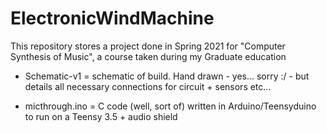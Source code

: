 # ElectronicWindMachine
This repository stores a project done in Spring 2021 for "Computer Synthesis of Music", a course taken during my Graduate education

- Schematic-v1 = schematic of build. Hand drawn - yes... sorry :/ - but details all necessary connections for circuit + sensors etc...

 - micthrough.ino = C code (well, sort of) written in Arduino/Teensyduino to run on a Teensy 3.5 + audio shield
